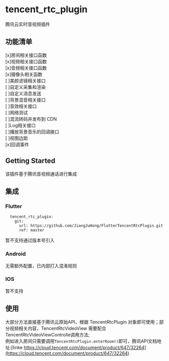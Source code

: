 # tencent_rtc_plugin

腾讯云实时音视频插件

## 功能清单
[x]房间相关接口函数  
[x]视频相关接口函数  
[x]音频相关接口函数  
[x]摄像头相关函数  
[ ]美颜滤镜相关接口  
[ ]自定义采集和渲染  
[ ]自定义消息发送  
[ ]背景混音相关接口  
[ ]音效相关接口  
[ ]网络测试  
[ ]混流转码并发布到 CDN  
[ ]Log相关接口  
[ ]播放背景音乐的回调接口  
[ ]视图边距  
[x]回调事件

## Getting Started

该插件基于腾讯音视频通话进行集成

## 集成

### Flutter
```
  tencent_rtc_plugin:
    git:
      url: https://github.com/JiangJuHong/FlutterTencentRtcPlugin.git
      ref: master
```
暂不支持通过版本号引入

### Android
无需额外配置，已内部打入混淆规则

### IOS
暂不支持

## 使用
大部分方法直接基于腾讯云原始API，根据 TencentRtcPlugin 对象即可使用；部分视频相关内容，TencentRtcVideoView 需要配合 TencentRtcVideoViewControlle调用方法;  
例如进入房间只需要调用``TencentRtcPlugin.enterRoom()``即可，腾讯API文档地址:[linke https://cloud.tencent.com/document/product/647/32264](https://cloud.tencent.com/document/product/647/32264)